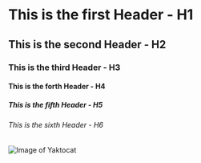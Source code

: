 # This is the first Header - H1
## This is the second Header - H2
### This is the third Header - H3
#### This is the forth Header - H4
##### This is the fifth Header - H5
###### This is the sixth Header - H6
![Image of Yaktocat](https://octodex.github.com/images/yaktocat.png)
